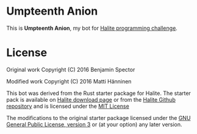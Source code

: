 Umpteenth Anion
===============

This is **Umpteenth Anion**, my bot for
[Halite programming challenge][halite].

[halite]: https://halite.io/

# License

Original work Copyright (C) 2016 Benjamin Spector

Modified work Copyright (C) 2016 Matti Hänninen

This bot was derived from the Rust starter package for Halite.  The starter
pack is available on [Halite download page][halite-download] or from the
[Halite Github repository][halite-github] and is licensed under the
[MIT License][mit]

The modifications to the original starter package licensed under the
[GNU General Public License, version 3][gpl3] or (at your option) any later
version.

[halite-download]: https://halite.io/downloads.php

[halite-github]: https://github.com/HaliteChallenge/Halite

[mit]: https://opensource.org/licenses/mit-license.php

[gpl3]: https://opensource.org/licenses/GPL-3.0
